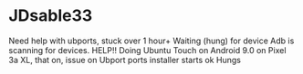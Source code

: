 # JDsable33
Need help with ubports, stuck over 1 hour+ Waiting (hung) for device Adb is scanning for devices. HELP!!
Doing Ubuntu Touch on Android 9.0 on Pixel 3a XL, that on, issue on Ubport ports installer starts ok Hungs
